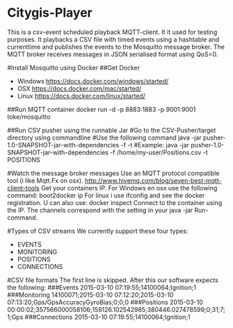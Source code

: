 # Citygis-Player
This is a csv-event scheduled playback MQTT-client. It it used for testing purposes. It playbacks a CSV file with timed events using a hashtable and currenttime and publishes the events to the Mosquitto message broker. The MQTT broker receives messages in JSON serialised format using QoS=0. 

#Install Mosquitto using Docker
##Get Docker 
- Windows https://docs.docker.com/windows/started/
- OSX https://docs.docker.com/mac/started/
- Linux https://docs.docker.com/linux/started/
    
##Run MQTT container
    docker run -d -p 8883:1883 -p 9001:9001 toke/mosquitto

##Run CSV pusher using the runnable Jar
    #Go to the CSV-Pusher/target directory using commandline
    #Use the following command java -jar pusher-1.0-SNAPSHOT-jar-with-dependencies -f <fullFilePath> -t <FILE-TYPE>
    #Example:
    java -jar pusher-1.0-SNAPSHOT-jar-with-dependencies -f /home/my-user/Positions.csv -t POSITIONS

#Watch the message broker messages
Use an MQTT protocol compatible tool (i like Mqtt.Fx on osx).  http://www.hivemq.com/blog/seven-best-mqtt-client-tools
Get your containers IP. For Windows en osx use the following command:
     boot2docker ip
For linux i use ifconfig and see the docker registration. U can also use:
     docker inspect <containerid>
Connect to the container using the IP. The channels correspond with the <FILE-TYPE> setting in your java -jar Run-command. 

#Types of CSV streams 
We currently support these four types:
- EVENTS
- MONITORING
- POSITIONS
- CONNECTIONS

#CSV file formats
The first line is skipped. After this our software expects the following:
###Events
    2015-03-10 07:19:55;14100064;Ignition;1
###Monitoring
    14100071;2015-03-10 07:12:20;2015-03-10 07:13:20;Gps/GpsAccuracyGyroBias;0;0;0
###Positions
    2015-03-10 00:00:02;357566000058106;158126.102542985;380446.027478599;0;31;7;1;Gps
###Connections
    2015-03-10 07:19:55;14100064;Ignition;1

